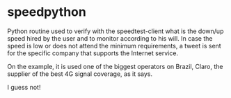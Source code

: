# speedpython

Python routine used to verify with the speedtest-client what is the down/up speed hired by the user and to monitor according to his will.
In case the speed is low or does not attend the minimum requirements, a tweet is sent for the specific company that supports the Internet 
service.

On the example, it is used one of the biggest operators on Brazil, Claro, the supplier of the best 4G signal coverage, as it says.


I guess not!

